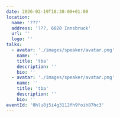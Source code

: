 ```yaml
---
date: 2026-02-19T18:30:00+01:00
location:
  name: '???'
  address: '???, 6020 Innsbruck'
  url: ''
  logo: ''
talks:
  - avatar: './images/speaker/avatar.png'
    name: ''
    title: 'tba'
    description: ''
    bio: ''
  - avatar: './images/speaker/avatar.png'
    name: ''
    title: 'tba'
    description: ''
    bio: ''
eventId: '0hlu8j5i4g3112fh9foih87hc3'
---
```

